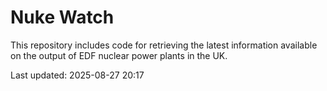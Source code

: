 # Nuke Watch

This repository includes code for retrieving the latest information available on the output of EDF nuclear power plants in the UK.

Last updated: 2025-08-27 20:17